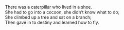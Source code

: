 There was a caterpillar who lived in a shoe.  
She had to go into a cocoon, she didn’t know what to do;  
She climbed up a tree and sat on a branch;  
Then gave in to destiny and learned how to fly.  
